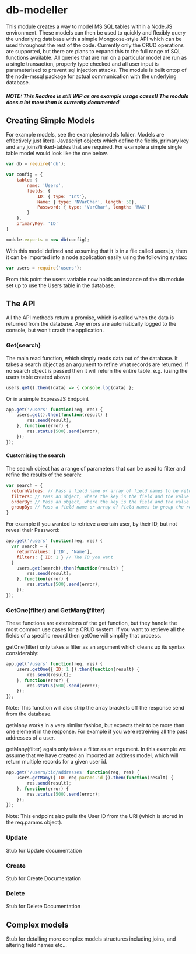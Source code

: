 # db-modeller
This module creates a way to model MS SQL tables within a Node.JS environment. These models can then be used to quickly and flexibly query the underlying database with a simple Mongoose-style API which can be used throughout the rest of the code. Currently only the CRUD operations are supported, but there are plans to expand this to the full range of SQL functions available. All queries that are run on a particular model are run as a single transaction, properly type checked and all user input is parameterised to prevent sql injection attacks. The module is built ontop of the node-mssql package for actual communication with the underlying database. 


##### NOTE: This Readme is still WIP as are example usage cases!! The module does a lot more than is currently documented


## Creating Simple Models
For example models, see the examples/models folder. Models are effectively just literal Javascript objects which define the fields, primary key and any joins/linked-tables that are required. For example a simple single table model would look like the one below. 

```javascript
var db = require('db');

var config = {
	table: {
		name: 'Users',
		fields: {
			ID: { type: 'Int'},
			Name: { type: 'NVarChar', length: 50},
			Password: { type: 'VarChar', length: 'MAX'}
		}
	},
	primaryKey: 'ID'
}

module.exports = new db(config);
```

With this model defined and assuming that it is in a file called users.js, then it can be imported into a node application easily using the following syntax: 

```javascript
var users = require('users');
```

From this point the users variable now holds an instance of the db module set up to use the Users table in the database.

## The API

All the API methods return a promise, which is called when the data is returned from the database. Any errors are automatically logged to the console, but won't crash the application.

### Get(search)
The main read function, which simply reads data out of the database. It takes a search object as an argument to refine what records are returned. If no search object is passed then it will return the entire table. e.g. (using the users table created above)

```javascript
users.get().then((data) => { console.log(data) };
```
Or in a simple ExpressJS Endpoint

```javascript
app.get('/users' function(req, res) {
	users.get().then(function(result) {
		res.send(result);
	}, function(error) {
		res.status(500).send(error);
	});
});
```

#### Customising the search

The search object has a range of parameters that can be used to filter and refine the results of the search:

```javascript
var search = {
  returnValues: // Pass a field name or array of field names to be returned
  filters: // Pass an object, where the key is the field and the value is value of that field.
  orderBy: // Pass an object, where the key is the field and the value is either 'ASC' or 'DESC'.
  groupBy: // Pass a field name or array of field names to group the results by. Grouping will be done in the order they're listed.
}
```

For example if you wanted to retrieve a certain user, by their ID, but not reveal their Password:

```javascript
app.get('/users' function(req, res) {
  var search = {
    returnValues: ['ID', 'Name'],
    filters: { ID: 1 } // The ID you want 
  }
	users.get(search).then(function(result) {
		res.send(result);
	}, function(error) {
		res.status(500).send(error);
	});
});
```

### GetOne(filter) and GetMany(filter)

These functions are extensions of the get function, but they handle the most common use cases for a CRUD system. If you want to retrieve all the fields of a specific record then getOne will simplify that process.

getOne(filter) only takes a filter as an argument which cleans up its syntax considerably:

```javascript
app.get('/users' function(req, res) {
	users.getOne({ ID: 1 }).then(function(result) {
		res.send(result);
	}, function(error) {
		res.status(500).send(error);
	});
});
```

Note: This function will also strip the array brackets off the response send from the database.

getMany works in a very similar fashion, but expects their to be more than one element in the response. For example if you were retreiving all the past addresses of a user. 

getMany(filter) again only takes a filter as an argument. In this example we assume that we have created an imported an address model, which will return multiple records for a given user id.

```javascript
app.get('/users/:id/addresses' function(req, res) {
	users.getMany({ ID: req.params.id }).then(function(result) {
		res.send(result);
	}, function(error) {
		res.status(500).send(error);
	});
});
```

Note: This endpoint also pulls the User ID from the URI (which is stored in the req.params object).

### Update

Stub for Update documentation


### Create

Stub for Create Documentation

### Delete

Stub for Delete Documentation

## Complex models

Stub for detailing more complex models structures including joins, and altering field names etc... 

